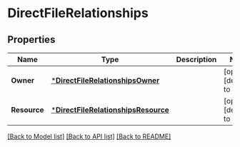 # DirectFileRelationships

## Properties
Name | Type | Description | Notes
------------ | ------------- | ------------- | -------------
**Owner** | [***DirectFileRelationshipsOwner**](DirectFile_relationships_owner.md) |  | [optional] [default to null]
**Resource** | [***DirectFileRelationshipsResource**](DirectFile_relationships_resource.md) |  | [optional] [default to null]

[[Back to Model list]](../README.md#documentation-for-models) [[Back to API list]](../README.md#documentation-for-api-endpoints) [[Back to README]](../README.md)

